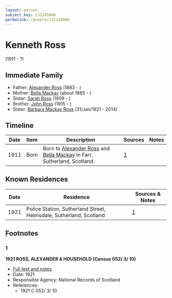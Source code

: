 ```yaml
---
layout: person
subject_key: i31245066
permalink: /people/i31245066
---
```


# Kenneth Ross
(1911 - ?)

## Immediate Family

* Father: [Alexander Ross](./@34528442@-alexander-ross-b1883-d.md) (1883 - )
* Mother: [Bella Mackay](./@54814674@-bella-mackay-b1885-d.md) (about 1885 - )
* Sister: [Sarah Ross](./@85030761@-sarah-ross-b1909-d.md) (1909 - )
* Brother: [John Ross](./@99039359@-john-ross-b1915-d.md) (1915 - )
* Sister: [Barbara Mackay Ross](./@63405204@-barbara-mackay-ross-b1921-1-31-d2014.md) (31/Jan/1921 - 2014)

## Timeline

Date | Item | Description | Sources | Notes
---|---|---|---|---
1911 | Born | Born to [Alexander Ross](./@34528442@-alexander-ross-b1883-d.md) and [Bella Mackay](./@54814674@-bella-mackay-b1885-d.md) in Farr, Sutherland, Scotland. | [1](#1) | 

## Known Residences

Date | Residence | Sources & Notes
---|---|---
1921 | Police Station, Sutherland Street, Helmsdale, Sutherland, Scotland | [1](#1)

## Footnotes

### 1

**1921 ROSS, ALEXANDER & HOUSEHOLD (Census 052/ 3/ 10)**

* [Full text and notes](../sources/@9603929@-1921-ross,-alexander-&-household-census-052-3-10-.md)
* Date: 1921
* Responsible Agency: National Records of Scotland
* References: 
  * 1921 C 052/ 3/ 10

